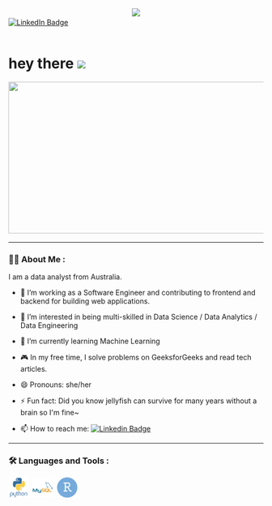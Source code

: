 <div id="header" align="center">
  <img src="https://media1.tenor.com/m/EloqEPT0SNYAAAAd/frieren-owo-moment-lil-cat-face.gif" width="100"/>
</div>

<div id="badges">
  <a href="https://www.linkedin.com/in/eileen-ip/">
    <img src="https://img.shields.io/badge/LinkedIn-blue?style=for-the-badge&logo=linkedin&logoColor=white" alt="LinkedIn Badge"/>
  </a>
</div>

<img src="https://komarev.com/ghpvc/?username=EileenIp&style=flat-square&color=blue" alt=""/>

<h1>
  hey there
  <img src="https://media.giphy.com/media/hvRJCLFzcasrR4ia7z/giphy.gif" width="30px"/>
</h1>

<div align="center">
  <img src="https://media.giphy.com/media/dWesBcTLavkZuG35MI/giphy.gif" width="600" height="300"/>
</div>

---

### :woman_technologist: About Me :

I am a data analyst from Australia.

- 🔭 I’m working as a Software Engineer and contributing to frontend and backend for building web applications.

- 👀 I’m interested in being multi-skilled in Data Science / Data Analytics / Data Engineering

- 🌱 I’m currently learning Machine Learning

- 🎮 In my free time, I solve problems on GeeksforGeeks and read tech articles.

- 😄 Pronouns: she/her

- ⚡ Fun fact: Did you know jellyfish can survive for many years without a brain so I'm fine~

- 📫 How to reach me: [![Linkedin Badge](https://img.shields.io/badge/-Click_Me!-pink?style=flat&logo=Linkedin&logoColor=white)](https://www.linkedin.com/in/eileen-ip/)

---

### :hammer_and_wrench: Languages and Tools :

<div>
  <img src="https://github.com/devicons/devicon/blob/master/icons/python/python-original-wordmark.svg" title="Python"  alt="Python" width="40" height="40"/>&nbsp;
  <img src="https://github.com/devicons/devicon/blob/master/icons/mysql/mysql-original-wordmark.svg" title="MySQL"  alt="MySQL" width="40" height="40"/>&nbsp;
  <img src="https://github.com/devicons/devicon/blob/master/icons/rstudio/rstudio-original.svg" title="RStudio"  alt="RStudio" width="40" height="40"/>&nbsp;
</div>

<!---
EileenIp/EileenIp is a ✨ special ✨ repository because its `README.md` (this file) appears on your GitHub profile.
You can click the Preview link to take a look at your changes.
--->
